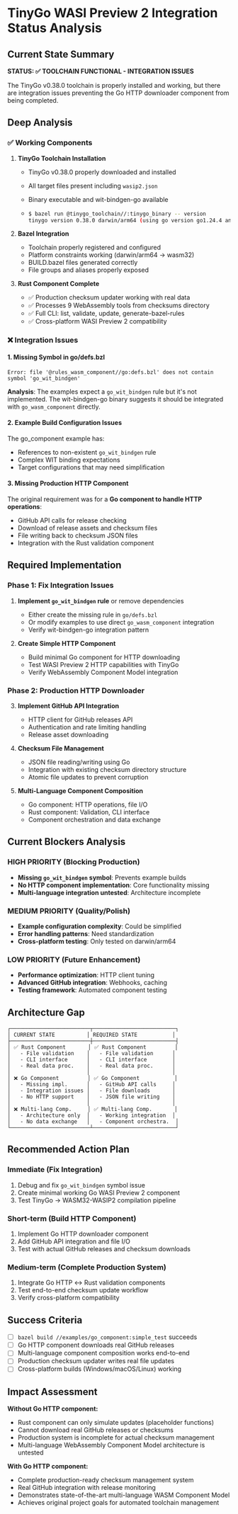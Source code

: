 # TinyGo WASI Preview 2 Integration Status Analysis

## Current State Summary

**STATUS: ✅ TOOLCHAIN FUNCTIONAL - INTEGRATION ISSUES**

The TinyGo v0.38.0 toolchain is properly installed and working, but there are integration issues preventing the Go HTTP downloader component from being completed.

## Deep Analysis

### ✅ Working Components

1. **TinyGo Toolchain Installation**
   - TinyGo v0.38.0 properly downloaded and installed
   - All target files present including `wasip2.json`
   - Binary executable and wit-bindgen-go available

   - ```bash
     $ bazel run @tinygo_toolchain//:tinygo_binary -- version
     tinygo version 0.38.0 darwin/arm64 (using go version go1.24.4 and LLVM version 19.1.2)
     ```

2. **Bazel Integration**
   - Toolchain properly registered and configured
   - Platform constraints working (darwin/arm64 → wasm32)
   - BUILD.bazel files generated correctly
   - File groups and aliases properly exposed

3. **Rust Component Complete**
   - ✅ Production checksum updater working with real data
   - ✅ Processes 9 WebAssembly tools from checksums directory
   - ✅ Full CLI: list, validate, update, generate-bazel-rules
   - ✅ Cross-platform WASI Preview 2 compatibility

### ❌ Integration Issues

#### 1. Missing Symbol in go/defs.bzl

```
Error: file '@rules_wasm_component//go:defs.bzl' does not contain symbol 'go_wit_bindgen'
```

**Analysis**: The examples expect a `go_wit_bindgen` rule but it's not implemented. The wit-bindgen-go binary suggests it should be integrated with `go_wasm_component` directly.

#### 2. Example Build Configuration Issues

The go_component example has:

- References to non-existent `go_wit_bindgen` rule
- Complex WIT binding expectations
- Target configurations that may need simplification

#### 3. Missing Production HTTP Component

The original requirement was for a **Go component to handle HTTP operations**:

- GitHub API calls for release checking
- Download of release assets and checksum files
- File writing back to checksum JSON files
- Integration with the Rust validation component

## Required Implementation

### Phase 1: Fix Integration Issues

1. **Implement `go_wit_bindgen` rule** or remove dependencies
   - Either create the missing rule in `go/defs.bzl`
   - Or modify examples to use direct `go_wasm_component` integration
   - Verify wit-bindgen-go integration pattern

2. **Create Simple HTTP Component**
   - Build minimal Go component for HTTP downloading
   - Test WASI Preview 2 HTTP capabilities with TinyGo
   - Verify WebAssembly Component Model integration

### Phase 2: Production HTTP Downloader

3. **Implement GitHub API Integration**
   - HTTP client for GitHub releases API
   - Authentication and rate limiting handling
   - Release asset downloading

4. **Checksum File Management**
   - JSON file reading/writing using Go
   - Integration with existing checksum directory structure
   - Atomic file updates to prevent corruption

5. **Multi-Language Component Composition**
   - Go component: HTTP operations, file I/O
   - Rust component: Validation, CLI interface
   - Component orchestration and data exchange

## Current Blockers Analysis

### HIGH PRIORITY (Blocking Production)

- **Missing `go_wit_bindgen` symbol**: Prevents example builds
- **No HTTP component implementation**: Core functionality missing
- **Multi-language integration untested**: Architecture incomplete

### MEDIUM PRIORITY (Quality/Polish)

- **Example configuration complexity**: Could be simplified
- **Error handling patterns**: Need standardization
- **Cross-platform testing**: Only tested on darwin/arm64

### LOW PRIORITY (Future Enhancement)

- **Performance optimization**: HTTP client tuning
- **Advanced GitHub integration**: Webhooks, caching
- **Testing framework**: Automated component testing

## Architecture Gap

```
┌─────────────────────────┬──────────────────────────┐
│ CURRENT STATE          │ REQUIRED STATE           │
├─────────────────────────┼──────────────────────────┤
│ ✅ Rust Component       │ ✅ Rust Component         │
│   - File validation    │   - File validation      │
│   - CLI interface      │   - CLI interface        │
│   - Real data proc.    │   - Real data proc.      │
│                        │                          │
│ ❌ Go Component         │ ✅ Go Component           │
│   - Missing impl.      │   - GitHub API calls     │
│   - Integration issues │   - File downloads       │
│   - No HTTP support    │   - JSON file writing    │
│                        │                          │
│ ❌ Multi-lang Comp.     │ ✅ Multi-lang Comp.       │
│   - Architecture only  │   - Working integration  │
│   - No data exchange   │   - Component orchestra.  │
└─────────────────────────┴──────────────────────────┘
```

## Recommended Action Plan

### Immediate (Fix Integration)

1. Debug and fix `go_wit_bindgen` symbol issue
2. Create minimal working Go WASI Preview 2 component
3. Test TinyGo → WASM32-WASIP2 compilation pipeline

### Short-term (Build HTTP Component)

1. Implement Go HTTP downloader component
2. Add GitHub API integration and file I/O
3. Test with actual GitHub releases and checksum downloads

### Medium-term (Complete Production System)

1. Integrate Go HTTP ↔ Rust validation components
2. Test end-to-end checksum update workflow
3. Verify cross-platform compatibility

## Success Criteria

- [ ] `bazel build //examples/go_component:simple_test` succeeds
- [ ] Go HTTP component downloads real GitHub releases
- [ ] Multi-language component composition works end-to-end
- [ ] Production checksum updater writes real file updates
- [ ] Cross-platform builds (Windows/macOS/Linux) working

## Impact Assessment

**Without Go HTTP component:**

- Rust component can only simulate updates (placeholder functions)
- Cannot download real GitHub releases or checksums
- Production system is incomplete for actual checksum management
- Multi-language WebAssembly Component Model architecture is untested

**With Go HTTP component:**

- Complete production-ready checksum management system
- Real GitHub integration with release monitoring
- Demonstrates state-of-the-art multi-language WASM Component Model
- Achieves original project goals for automated toolchain management
